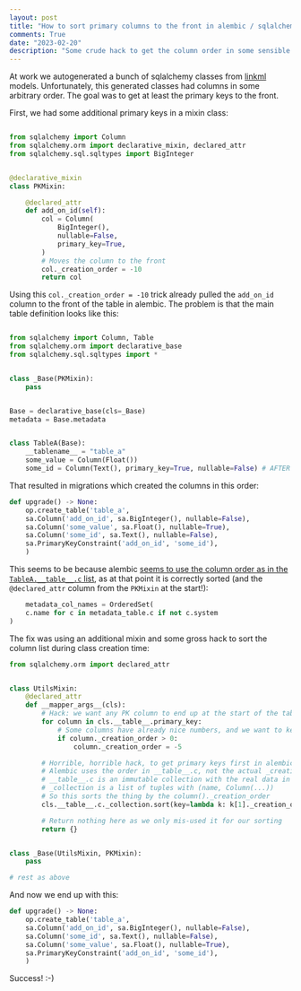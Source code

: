 ```yaml
---
layout: post
title: "How to sort primary columns to the front in alembic / sqlalchemy"
comments: True
date: "2023-02-20"
description: "Some crude hack to get the column order in some sensible order"
---
```


At work we autogenerated a bunch of sqlalchemy classes from [linkml](https://github.com/linkml/linkml/) models.
Unfortunately, this generated classes had columns in some arbitrary order. The goal was to get at least the primary
keys to the front.

First, we had some additional primary keys in a mixin class:

```python

from sqlalchemy import Column
from sqlalchemy.orm import declarative_mixin, declared_attr
from sqlalchemy.sql.sqltypes import BigInteger


@declarative_mixin
class PKMixin:

    @declared_attr
    def add_on_id(self):
        col = Column(
            BigInteger(),
            nullable=False,
            primary_key=True,
        )
        # Moves the column to the front
        col._creation_order = -10
        return col
```

Using this `col._creation_order = -10` trick already pulled the `add_on_id` column to the front of the table in 
alembic. The problem is that the main table definition looks like this:

```python

from sqlalchemy import Column, Table
from sqlalchemy.orm import declarative_base
from sqlalchemy.sql.sqltypes import *


class _Base(PKMixin):
    pass


Base = declarative_base(cls=_Base)
metadata = Base.metadata


class TableA(Base):
    __tablename__ = "table_a"
    some_value = Column(Float())
    some_id = Column(Text(), primary_key=True, nullable=False) # AFTER the value!
```

That resulted in migrations which created the columns in this order:

```python
def upgrade() -> None:
    op.create_table('table_a',
    sa.Column('add_on_id', sa.BigInteger(), nullable=False),
    sa.Column('some_value', sa.Float(), nullable=True),
    sa.Column('some_id', sa.Text(), nullable=False),
    sa.PrimaryKeyConstraint('add_on_id', 'some_id'),
    )
```

This seems to be because
alembic [seems to use the column order as in the `TableA.__table__.c` list](https://github.com/sqlalchemy/alembic/blob/a69e14205e49745bf7514776dc53a95c3de27c2a/alembic/autogenerate/compare.py#L345-L347),
as at that point it is correctly sorted (and the `@declared_attr` column from the `PKMixin` at the start!):

```python
    metadata_col_names = OrderedSet(
    c.name for c in metadata_table.c if not c.system
)
```

The fix was using an additional mixin and some gross hack to sort the column list during class creation time:

```python
from sqlalchemy.orm import declared_attr


class UtilsMixin:
    @declared_attr
    def __mapper_args__(cls):
        # Hack: we want any PK column to end up at the start of the table
        for column in cls.__table__.primary_key:
            # Some columns have already nice numbers, and we want to keep these
            if column._creation_order > 0:
                column._creation_order = -5

        # Horrible, horrible hack, to get primary keys first in alembic
        # Alembic uses the order in __table__.c, not the actual _creation_order
        # __table__.c is an immutable collection with the real data in _collection
        # _collection is a list of tuples with (name, Column(...))
        # So this sorts the thing by the column()._creation_order
        cls.__table__.c._collection.sort(key=lambda k: k[1]._creation_order)

        # Return nothing here as we only mis-used it for our sorting
        return {}


class _Base(UtilsMixin, PKMixin):
    pass

# rest as above
```

And now we end up with this:

```python
def upgrade() -> None:
    op.create_table('table_a',
    sa.Column('add_on_id', sa.BigInteger(), nullable=False),
    sa.Column('some_id', sa.Text(), nullable=False),
    sa.Column('some_value', sa.Float(), nullable=True),
    sa.PrimaryKeyConstraint('add_on_id', 'some_id'),
    )
```

Success! :-)
